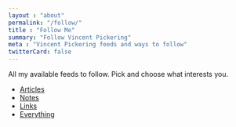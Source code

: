 ```yaml
---
layout : "about"
permalink: "/follow/"
title : "Follow Me"
summary: "Follow Vincent Pickering"
meta : "Vincent Pickering feeds and ways to follow"
twitterCard: false
---
```


All my available feeds to follow. Pick and choose what interests you.

- [Articles](/feeds/articles.json)
- [Notes](/feeds/notes.json)
- [Links](/feeds/links.json)
- [Everything](/feeds/feed.json)

